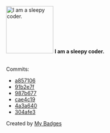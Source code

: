 <img src="https://my-badges.github.io/my-badges/sleepy-coder.png" alt="I am a sleepy coder." title="I am a sleepy coder." width="128">
<strong>I am a sleepy coder.</strong>
<br><br>

Commits:

- <a href="https://github.com/Rignchen/advent-of-code/commit/a857106177fa287776ba7e164dcb09dce2f4c6b2">a857106</a>
- <a href="https://github.com/Rignchen/advent-of-code/commit/91b2e7fde8901aeb1f68a8e2a289f7376928ae1a">91b2e7f</a>
- <a href="https://github.com/Rignchen/advent-of-code/commit/987b6773abf094100d8b227d031b63613ea04f69">987b677</a>
- <a href="https://github.com/Rignchen/advent-of-code/commit/cae4c19684e382f57e654db135fb7fa516017d2a">cae4c19</a>
- <a href="https://github.com/LTHCTheMaster/DPJAMAOUT2023/commit/4a3a640f9dba6ea1da8e4ec996eaa41cd2e4c2c5">4a3a640</a>
- <a href="https://github.com/Rignchen/Switch/commit/304afe32561846721e25039fd6ad57cb6d6377a8">304afe3</a>


Created by <a href="https://github.com/my-badges/my-badges">My Badges</a>